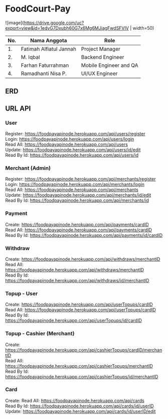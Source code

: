 # FoodCourt-Pay

![image](https://drive.google.com/uc?export=view&id=1edvG7Dxubh60G7x6Mg6MJiagFwdSFVIV | width=50)

|No. |Nama Anggota            |Role                   |
-----|------------------------|-----------------------|
|1.  |Fatimah Alfiatul Jannah |Project Manager        |
|2.  |M. Iqbal                |Backend Engineer       |      
|3.  |Farhan Faturrahman      |Mobile Engineer and QA |
|4.  |Ramadhanti Nisa P.      |UI/UX Engineer         |


## ERD

## URL API
### User
Register: https://foodpayapinode.herokuapp.com/api/users/register \
Login: https://foodpayapinode.herokuapp.com/api/users/login \
Read All: https://foodpayapinode.herokuapp.com/api/users \
Update: https://foodpayapinode.herokuapp.com/api/users/id/edit \
Read By Id: https://foodpayapinode.herokuapp.com/api/users/id 
### Merchant (Admin)
Register: https://foodpayapinode.herokuapp.com/api/merchants/register \
Login: https://foodpayapinode.herokuapp.com/api/merchants/login \
Read All: https://foodpayapinode.herokuapp.com/api/merchants \
Update: https://foodpayapinode.herokuapp.com/api/merchants/id/edit \
Read By Id: https://foodpayapinode.herokuapp.com/api/merchants/id 
### Payment
Create: https://foodpayapinode.herokuapp.com/api/payments/cardID \
Read All: https://foodpayapinode.herokuapp.com/api/payments/cardID \
Read By Id: https://foodpayapinode.herokuapp.com/api/payments/id/cardID
### Withdraw
Create: https://foodpayapinode.herokuapp.com/api/withdraws/merchantID \
Read All: https://foodpayapinode.herokuapp.com/api/withdraws/merchantID \
Read By Id: https://foodpayapinode.herokuapp.com/api/withdraws/id/merchantID
### Topup - User
Create: https://foodpayapinode.herokuapp.com/api/userTopups/cardID \
Read All: https://foodpayapinode.herokuapp.com/api/userTopups/cardID \
Read By Id: https://foodpayapinode.herokuapp.com/api/userTopups/id/cardID
### Topup - Cashier (Merchant)
Create: https://foodpayapinode.herokuapp.com/api/cashierTopups/cardID/merchantID \
Read All: https://foodpayapinode.herokuapp.com/api/cashierTopups/merchantID \
Read By Id: https://foodpayapinode.herokuapp.com/api/cashierTopups/id/merchantID
### Card
Create: 
Read All: https://foodpayapinode.herokuapp.com/api/cards \
Read By Id: https://foodpayapinode.herokuapp.com/api/cards/id/userID \
Update: https://foodpayapinode.herokuapp.com/api/cards/id/userID/edit


